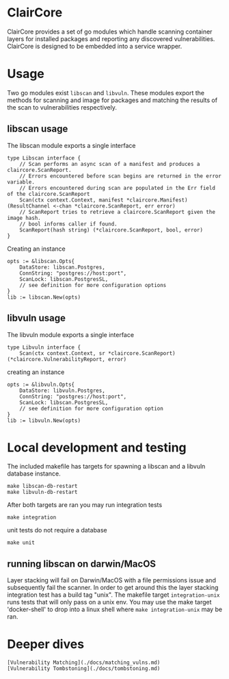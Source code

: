 # ClairCore

ClairCore provides a set of go modules which handle scanning container layers for installed packages and reporting any discovered vulnerabilities.
ClairCore is designed to be embedded into a service wrapper.

# Usage
Two go modules exist `libscan` and `libvuln`.
These modules export the methods for scanning and image for packages and matching the results of the scan to vulnerabilities respectively. 

## libscan usage
The libscan module exports a single interface
```
type Libscan interface {
	// Scan performs an async scan of a manifest and produces a claircore.ScanReport.
	// Errors encountered before scan begins are returned in the error variable.
	// Errors encountered during scan are populated in the Err field of the claircore.ScanReport
	Scan(ctx context.Context, manifest *claircore.Manifest) (ResultChannel <-chan *claircore.ScanReport, err error)
	// ScanReport tries to retrieve a claircore.ScanReport given the image hash.
	// bool informs caller if found.
	ScanReport(hash string) (*claircore.ScanReport, bool, error)
}
```
Creating an instance
```
opts := &libscan.Opts{
    DataStore: libscan.Postgres,
    ConnString: "postgres://host:port",
    ScanLock: libscan.PostgresSL,
    // see definition for more configuration options
}
lib := libscan.New(opts)
``` 

## libvuln usage
The libvuln module exports a single interface
```
type Libvuln interface {
	Scan(ctx context.Context, sr *claircore.ScanReport) (*claircore.VulnerabilityReport, error)

```
creating an instance
```
opts := &libvuln.Opts{
    DataStore: libvuln.Postgres,
    ConnString: "postgres://host:port",
    ScanLock: libscan.PostgresSL,
    // see definition for more configuration option
}
lib := libvuln.New(opts)
```

# Local development and testing
The included makefile has targets for spawning a libscan and a libvuln database instance.
```
make libscan-db-restart
make libvuln-db-restart
```

After both targets are ran you may run integration tests
```
make integration
```

unit tests do not require a database
```
make unit
```

## running libscan on darwin/MacOS
Layer stacking will fail on Darwin/MacOS with a file permissions issue and subsequently fail the scanner. 
In order to get around this the layer stacking integration test has a build tag "unix".
The makefile target `integration-unix` runs tests that will only pass on a unix env. 
You may use the make target 'docker-shell' to drop into a linux shell where `make integration-unix` may be ran.

# Deeper dives
    [Vulnerability Matching](./docs/matching_vulns.md)
    [Vulnerability Tombstoning](./docs/tombstoning.md)

